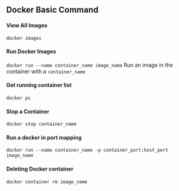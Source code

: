 ## Docker Basic Command

#### View All Images

`docker images`

#### Run Docker Images

`docker run --name container_name image_name`
Run an image in the container with a `container_name`

#### Get running container list

`docker ps`

#### Stop a Container

`docker stop container_name`

#### Run a docker in port mapping

`docker run --name container_name -p container_port:host_port image_name `

#### Deleting Docker container

`docker container rm image_name`
